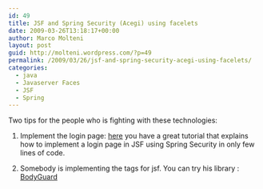 ```yaml
---
id: 49
title: JSF and Spring Security (Acegi) using facelets
date: 2009-03-26T13:18:17+00:00
author: Marco Molteni
layout: post
guid: http://molteni.wordpress.com/?p=49
permalink: /2009/03/26/jsf-and-spring-security-acegi-using-facelets/
categories:
  - java
  - Javaserver Faces
  - JSF
  - Spring
---
```

Two tips for the people who is fighting with these technologies:

1. Implement the login page: [here](http://ocpsoft.com/java/acegi-spring-security-jsf-login-page/) you have a great tutorial that explains how to implement a login page in JSF using Spring Security in only few lines of code. 

2. Somebody is implementing the tags for jsf. You can try his library : [BodyGuard](http://faces.eti.br/2008/11/09/bodyguard-facelets-el-functions-for-spring-security/)